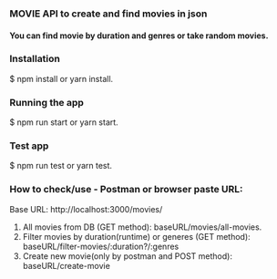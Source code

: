 ### MOVIE API to create and find movies in json

#### You can find movie by duration and genres or take random movies.

### Installation

$ npm install or yarn install.

### Running the app

$ npm run start or yarn start.

### Test app

$ npm run test or yarn test.

### How to check/use - Postman or browser paste URL:

Base URL: http://localhost:3000/movies/

1. All movies from DB (GET method): baseURL/movies/all-movies.
2. Filter movies by duration(runtime) or generes (GET method): baseURL/filter-movies/:duration?/:genres
3. Create new movie(only by postman and POST method): baseURL/create-movie
